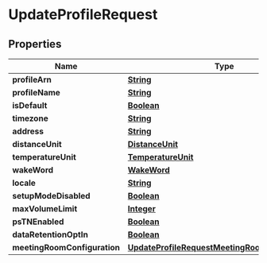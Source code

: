 

# UpdateProfileRequest


## Properties

| Name | Type | Description | Notes |
|------------ | ------------- | ------------- | -------------|
|**profileArn** | [**String**](String.md) |  |  [optional] |
|**profileName** | [**String**](String.md) |  |  [optional] |
|**isDefault** | [**Boolean**](Boolean.md) |  |  [optional] |
|**timezone** | [**String**](String.md) |  |  [optional] |
|**address** | [**String**](String.md) |  |  [optional] |
|**distanceUnit** | [**DistanceUnit**](DistanceUnit.md) |  |  [optional] |
|**temperatureUnit** | [**TemperatureUnit**](TemperatureUnit.md) |  |  [optional] |
|**wakeWord** | [**WakeWord**](WakeWord.md) |  |  [optional] |
|**locale** | [**String**](String.md) |  |  [optional] |
|**setupModeDisabled** | [**Boolean**](Boolean.md) |  |  [optional] |
|**maxVolumeLimit** | [**Integer**](Integer.md) |  |  [optional] |
|**psTNEnabled** | [**Boolean**](Boolean.md) |  |  [optional] |
|**dataRetentionOptIn** | [**Boolean**](Boolean.md) |  |  [optional] |
|**meetingRoomConfiguration** | [**UpdateProfileRequestMeetingRoomConfiguration**](UpdateProfileRequestMeetingRoomConfiguration.md) |  |  [optional] |



